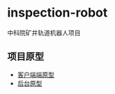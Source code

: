 # inspection-robot
中科院矿井轨道机器人项目

项目原型
---
- [客户端端原型](https://org.modao.cc/app/9b39d658958156c4f97a58c6d9c6503ac3e411e6)
- [后台原型](https://org.modao.cc/app/5f4ad3618b178c00faac01bdf728c40411ee0d15)

